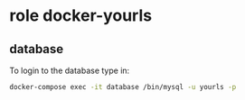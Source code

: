 # role docker-yourls

## database

To login to the database type in:

```bash
docker-compose exec -it database /bin/mysql -u yourls -p
```
